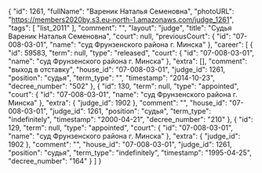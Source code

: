 {
    "id": 1261,
    "fullName": "Вареник Наталья Семеновна",
    "photoURL": "https://members2020by.s3.eu-north-1.amazonaws.com/judge_1261",
    "tags": [
        "list_2011"
    ],
    "comment": "",
    "layout": "judge",
    "title": "Судья Вареник Наталья Семеновна",
    "court": null,
    "previousCourt": {
        "id": "07-008-03-01",
        "name": "суд Фрунзенского района г. Минска"
    },
    "career": [
        {
            "id": 59583,
            "term": null,
            "type": "released",
            "court": {
                "id": "07-008-03-01",
                "name": "суд Фрунзенского района г. Минска"
            },
            "extra": [],
            "comment": "выход в отставку",
            "house_id": "07-008-03-01",
            "judge_id": 1261,
            "position": "судья",
            "term_type": "",
            "timestamp": "2014-10-23",
            "decree_number": "502"
        },
        {
            "id": 130,
            "term": null,
            "type": "appointed",
            "court": {
                "id": "07-008-03-01",
                "name": "суд Фрунзенского района г. Минска"
            },
            "extra": {
                "judge_id": 1902
            },
            "comment": "",
            "house_id": "07-008-03-01",
            "judge_id": 1261,
            "position": "судья",
            "term_type": "indefinitely",
            "timestamp": "2000-04-21",
            "decree_number": "210"
        },
        {
            "id": 129,
            "term": null,
            "type": "appointed",
            "court": {
                "id": "07-008-03-01",
                "name": "суд Фрунзенского района г. Минска"
            },
            "extra": {
                "judge_id": 1902
            },
            "comment": "",
            "house_id": "07-008-03-01",
            "judge_id": 1261,
            "position": "судья",
            "term_type": "indefinitely",
            "timestamp": "1995-04-25",
            "decree_number": "164"
        }
    ]
}